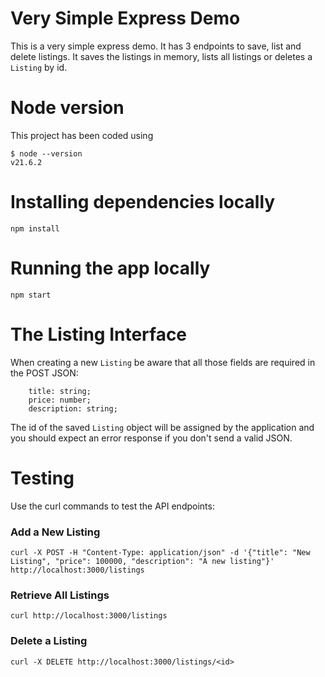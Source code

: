 # Very Simple Express Demo
This is a very simple express demo. It has 3 endpoints to save, list and delete listings. It saves the listings in memory, lists all listings or deletes a `Listing` by id.

# Node version
This project has been coded using 
```
$ node --version        
v21.6.2
```

# Installing dependencies locally
```
npm install
```

# Running the app locally

```
npm start
```
# The Listing Interface

When creating a new `Listing` be aware that all those fields are required in the POST JSON:
```
    title: string;
    price: number;
    description: string;  
```
The id of the saved `Listing` object will be assigned by the application and you should expect an error response if you don't send a valid JSON.

# Testing

Use the curl commands to test the API endpoints:

### Add a New Listing

```
curl -X POST -H "Content-Type: application/json" -d '{"title": "New Listing", "price": 100000, "description": "A new listing"}' http://localhost:3000/listings
```

### Retrieve All Listings

```
curl http://localhost:3000/listings
```

### Delete a Listing

```
curl -X DELETE http://localhost:3000/listings/<id>
```
